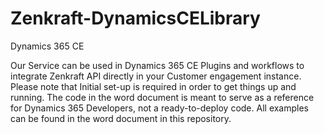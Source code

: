 # Zenkraft-DynamicsCELibrary

Dynamics 365 CE

Our Service can be used in Dynamics 365 CE Plugins and workflows to integrate Zenkraft API directly in your Customer engagement instance.
Please note that Initial set-up is required in order to get things up and running. The code in the word document is meant to serve as a reference for Dynamics 365 Developers, not a ready-to-deploy code. All examples can be found in the word document in this repository.
